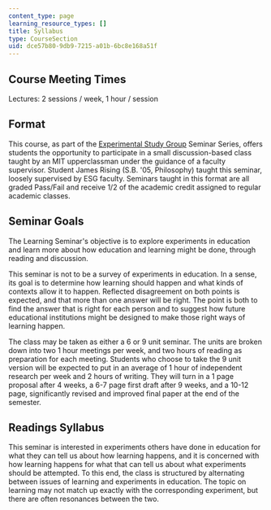 ```yaml
---
content_type: page
learning_resource_types: []
title: Syllabus
type: CourseSection
uid: dce57b80-9db9-7215-a01b-6bc8e168a51f
---
```


Course Meeting Times
--------------------

Lectures: 2 sessions / week, 1 hour / session

Format
------

This course, as part of the [Experimental Study Group](https://esg.mit.edu/) Seminar Series, offers students the opportunity to participate in a small discussion-based class taught by an MIT upperclassman under the guidance of a faculty supervisor. Student James Rising (S.B. '05, Philosophy) taught this seminar, loosely supervised by ESG faculty. Seminars taught in this format are all graded Pass/Fail and receive 1/2 of the academic credit assigned to regular academic classes.

Seminar Goals
-------------

The Learning Seminar's objective is to explore experiments in education and learn more about how education and learning might be done, through reading and discussion.

This seminar is not to be a survey of experiments in education. In a sense, its goal is to determine how learning should happen and what kinds of contexts allow it to happen. Reflected disagreement on both points is expected, and that more than one answer will be right. The point is both to find the answer that is right for each person and to suggest how future educational institutions might be designed to make those right ways of learning happen.

The class may be taken as either a 6 or 9 unit seminar. The units are broken down into two 1 hour meetings per week, and two hours of reading as preparation for each meeting. Students who choose to take the 9 unit version will be expected to put in an average of 1 hour of independent research per week and 2 hours of writing. They will turn in a 1 page proposal after 4 weeks, a 6-7 page first draft after 9 weeks, and a 10-12 page, significantly revised and improved final paper at the end of the semester.

Readings Syllabus
-----------------

This seminar is interested in experiments others have done in education for what they can tell us about how learning happens, and it is concerned with how learning happens for what that can tell us about what experiments should be attempted. To this end, the class is structured by alternating between issues of learning and experiments in education. The topic on learning may not match up exactly with the corresponding experiment, but there are often resonances between the two.